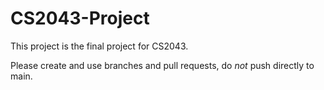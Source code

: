 # CS2043-Project
This project is the final project for CS2043.

Please create and use branches and pull requests, do *not* push directly to main.
